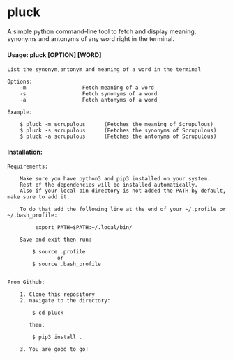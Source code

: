 # pluck
A simple python command-line tool to fetch and display meaning, synonyms and antonyms of any word right in the terminal.

#### Usage: pluck [OPTION] [WORD] 

    List the synonym,antonym and meaning of a word in the terminal
    
    Options:
        -m                  Fetch meaning of a word
        -s                  Fetch synonyms of a word
        -a                  Fetch antonyms of a word
    
    Example:
        
        $ pluck -m scrupulous      (Fetches the meaning of Scrupulous)
        $ pluck -s scrupulous      (Fetches the synonyms of Scrupulous)
        $ pluck -a scrupulous      (Fetches the antonyms of Scrupulous)

#### Installation:

    Requirements:
        
        Make sure you have python3 and pip3 installed on your system.
        Rest of the dependencies will be installed automatically.
        Also if your local bin directory is not added the PATH by default, make sure to add it.
        
        To do that add the following line at the end of your ~/.profile or ~/.bash_profile:
        
             export PATH=$PATH:~/.local/bin/
            
        Save and exit then run:
            
            $ source .profile
                    or
            $ source .bash_profile
             

    From Github:
        
        1. Clone this repository
        2. navigate to the directory:
            
            $ cd pluck

           then:

            $ pip3 install .

        3. You are good to go!
      

